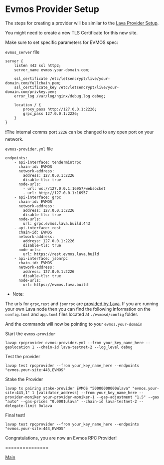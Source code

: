 # Evmos Provider Setup

The steps for creating a provider will be similar to the [Lava Provider Setup](../../lava/lava-node-setup/lava-provider-tls.md).

You might need to create a new TLS Certificate for this new site.

Make sure to set specific parameters for EVMOS spec:

`evmos_server` file

```
server {
    listen 443 ssl http2;
    server_name evmos.your-domain.com;

    ssl_certificate /etc/letsencrypt/live/your-domain.com/fullchain.pem;
    ssl_certificate_key /etc/letsencrypt/live/your-domain.com/privkey.pem;
    error_log /var/log/nginx/debug.log debug;

    location / {
        proxy_pass http://127.0.0.1:2226;
        grpc_pass 127.0.0.1:2226;
    }
}
```

❗The internal comms port `2226` can be changed to any open port on your network.

`evmos-provider.yml` file

```
endpoints:
    - api-interface: tendermintrpc
      chain-id: EVMOS
      network-address:
        address: 127.0.0.1:2226
        disable-tls: true
      node-urls:
        - url: ws://127.0.0.1:16957/websocket
        - url: http://127.0.0.1:16957
    - api-interface: grpc
      chain-id: EVMOS
      network-address:
        address: 127.0.0.1:2226
        disable-tls: true
      node-urls:
        url: grpc.evmos.lava.build:443
    - api-interface: rest
      chain-id: EVMOS
      network-address:
        address: 127.0.0.1:2226
        disable-tls: true
      node-urls:
        url: https://rest.evmos.lava.build
    - api-interface: jsonrpc
      chain-id: EVMOS
      network-address:
        address: 127.0.0.1:2226
        disable-tls: true
      node-urls:
        url: https://evmos.lava.build
```

* Note:

The urls for `grpc`,`rest` and `jsonrpc` are [provided by Lava](https://docs.lavanet.xyz/evmos-dev). If you are running your own Lava node then you can find the following information on the `config.toml` and `app.toml` files located at `./evmosd/config` folder.

And the commands will now be pointing to your `evmos.your-domain`

Start the `evmos-provider`

```
lavap rpcprovider evmos-provider.yml --from your_key_name_here --geolocation 1 --chain-id lava-testnet-2 --log_level debug
```

Test the provider

```
lavap test rpcprovider --from your_key_name_here --endpoints "evmos.your-site:443,EVMOS"
```

Stake the Provider

```
lavap tx pairing stake-provider EVMOS "50000000000ulava" "evmos.your-site:443,1" 1 [validator_address] --from your_key_name_here --provider-moniker your-provider-moniker-1 --gas-adjustment "1.5" --gas "auto" --gas-prices "0.0001ulava" --chain-id lava-testnet-2 --delegate-limit 0ulava
```

Final test!

```
lavap test rpcprovider --from your_key_name_here --endpoints "evmos.your-site:443,EVMOS"
```

Congratulations, you are now an Evmos RPC Provider!

\===============

[Main](https://github.com/zachzwei/z4ch-nodes/blob/main/README.md)
